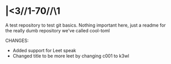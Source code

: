 |<3\/\/1-70/\/\1
=========

A test repository to test git basics. 
Nothing important here, just a readme for the really dumb repository we've called cool-toml

CHANGES: 
* Added support for Leet speak
* Changed title to be more leet by changing c001 to k3wl
